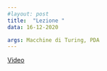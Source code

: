 ```yaml
---
#layout: post
title:  "Lezione "
data: 16-12-2020

args: Macchine di Turing, PDA
---
```


[Video](https://uniroma2.sharepoint.com/sites/msteams_a7df03/Documenti%20condivisi/Lezioni/Recordings/fo_lezione18_16_12_20.mp4)

